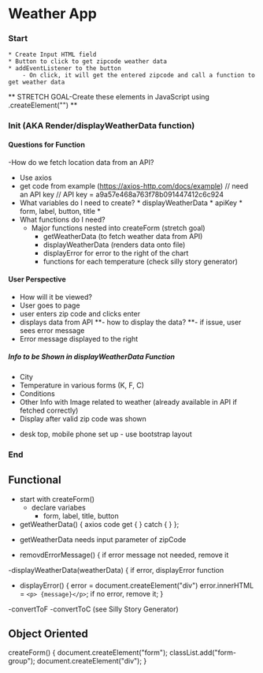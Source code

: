 # Weather App

### Start
    * Create Input HTML field
    * Button to click to get zipcode weather data
    * addEventListener to the button
        - On click, it will get the entered zipcode and call a function to get weather data
**       STRETCH GOAL-Create these elements in JavaScript using .createElement("")
**

### Init (AKA Render/displayWeatherData function)

#### Questions for Function
-How do we fetch location data from an API?
   - Use axios
   -  get code from example (https://axios-http.com/docs/example)
// need an API key
// API key = a9a57e468a763f78b091447412c6c924
- What variables do I need to create?
      * displayWeatherData
      * apiKey
      * form, label, button, title
      * 
- What functions do I need?
   - Major functions nested into createForm (stretch goal)     
      * getWeatherData (to fetch weather data from API)
      * displayWeatherData (renders data onto file)
      * displayError for error to the right of the chart
      * functions for each temperature (check silly story generator)


#### User Perspective
- How will it be viewed?
- User goes to page
- user enters zip code and clicks enter
- displays data from API
**- how to display the data?
**- if issue, user sees error message
- Error message displayed to the right

##### Info to be Shown in displayWeatherData Function
* City
* Temperature in various forms (K, F, C)
* Conditions
* Other Info with Image related to weather (already available in API if fetched correctly)
* Display after valid zip code was shown
- desk top, mobile phone set up
      - use bootstrap layout
### End

## Functional

  - start with createForm()
    * declare variabes
      * form, label, title, button    
  - getWeatherData() {
      axios code
      get {
      }
      catch {
      }
};
   * getWeatherData needs input parameter of zipCode


   - removdErrorMessage() {
      if error message not needed, remove it
      
      
   -displayWeatherData(weatherData) {
      if error, displayError function
      

   - displayError() {
      error = document.createElement("div")
      error.innerHTML = `<p> {message}</p>`;
      if no error, remove it;
     }

   -convertToF
   -convertToC (see Silly Story Generator)
   
## Object Oriented
   createForm() {
      document.createElement("form");
      classList.add("form-group");
      document.createElement("div");
      }
 
   
 
 
 
 
 
 
